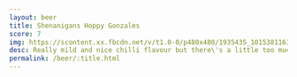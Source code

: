 ```yaml
---
layout: beer
title: Shenanigans Hoppy Gonzales
score: 7
img: https://scontent.xx.fbcdn.net/v/t1.0-0/p480x480/1935435_10153811610483745_7535392188033528320_n.jpg?oh=b34c62c3391cb0e0636e0db4da6f3a0a&oe=58C9E04F
desc: Really mild and nice chilli flavour but there\'s a little too much bitterness
permalink: /beer/:title.html
---
```

